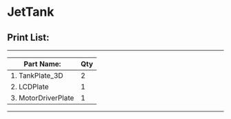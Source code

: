 # JetTank

## Print List:
_________________________________
| Part Name:           |  Qty   |
|----------------------|--------|
| 1. TankPlate_3D      |   2    |
| 2. LCDPlate          |   1    |
| 3. MotorDriverPlate  |   1    |
_________________________________
